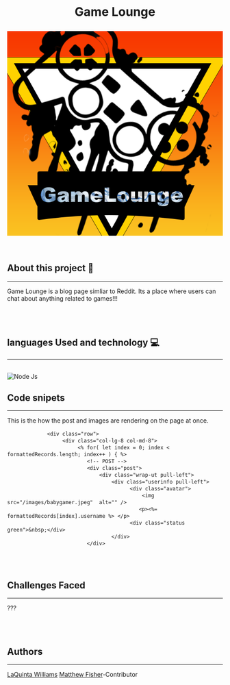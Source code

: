 # <p align="center"> Game Lounge </p>
<p align="center">
  <img src="public/images/logo_3.png">
</p>
<br>

## About this project 📝
<hr>
  Game Lounge is a blog page simliar to Reddit. Its a place where users can chat about anything related to games!!!
<br>
<br>
<br>
<br>

## languages Used and technology 💻
<hr>
<br>
<img alt="Node Js" src="https://img.shields.io/badge/nodejs%20-%23E34F26.svg?&style=for-the-badge&logo=nodejs&logoColor=white"/>
<br>


## Code snipets
<hr>


<p> This is the how the post and images are rendering on the page at once. 
<br>

``` <div class="container">
             <div class="row">
                  <div class="col-lg-8 col-md-8">
                       <% for( let index = 0; index < formattedRecords.length; index++ ) { %>
                          <!-- POST -->
                          <div class="post">
                              <div class="wrap-ut pull-left">
                                  <div class="userinfo pull-left">
                                        <div class="avatar">
                                            <img src="/images/babygamer.jpeg"  alt="" />
                                           <p><%= formattedRecords[index].username %> </p>
                                        <div class="status green">&nbsp;</div>
                                  </div>
                          </div>
```

<br>
<br>

## Challenges Faced
<hr>
 ???
<br>
<br>
<br>
<br>




## Authors
<hr>

  [LaQuinta Williams](https://github.com/willarmy20)
  [Matthew Fisher](https://github.com/MicroFish91)-Contributor<br>
<br>
